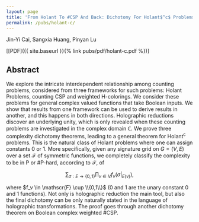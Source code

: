 ```yaml
---
layout: page
title: 'From Holant To #CSP And Back: Dichotomy For Holant$^c$ Problems'
permalink: /pubs/holant-c/
---
```


Jin-Yi Cai, Sangxia Huang, Pinyan Lu

\[[PDF]({{ site.baseurl }}{% link pubs/pdf/holant-c.pdf %})\]

## Abstract

We explore the intricate interdependent relationship among counting 
problems, considered from three frameworks for such problems: 
Holant Problems, counting CSP and weighted H-colorings. We consider 
these problems for general complex valued functions that take Boolean 
inputs. We show that results from one framework can be used to derive 
results in another, and this happens in both directions. Holographic 
reductions discover an underlying unity, which is only revealed when 
these counting problems are investigated in the complex domain $\mathbb{C}$.
We prove three complexity dichotomy theorems, leading to a general theorem 
for Holant<sup>c</sup> problems.  This is the natural class of Holant 
problems where one can assign constants $0$ or $1$. More specifically, 
given any signature grid on $G=(V,E)$ over a set $\mathscr{F}$ of 
symmetric functions, we completely classify the complexity to be in P 
or #P-hard, according to $\mathscr{F}$, of

$$
\begin{equation*}
  \sum_{\sigma: E \rightarrow \{0,1\}} \prod_{v \in V} 
    f_v\left(\sigma|_{E(v)}\right), 
\end{equation*}
$$

where $f_v \in \mathscr{F} \cup \\{0,1\\}$ ($0$ and $1$ are the unary
constant $0$ and $1$ functions).  Not only is holographic reduction 
the main tool, but also the final dichotomy can be only naturally 
stated in the language of  holographic transformations. 
The proof goes through another dichotomy theorem on Boolean 
complex weighted #CSP.

